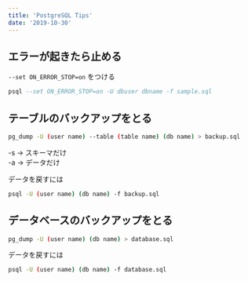 ```yaml
---
title: 'PostgreSQL Tips'
date: '2019-10-30'
---
```


## エラーが起きたら止める

`--set ON_ERROR_STOP=on` をつける

```sql
psql --set ON_ERROR_STOP=on -U dbuser dbname -f sample.sql
```

## テーブルのバックアップをとる

```sh
pg_dump -U (user name) --table (table name) (db name) > backup.sql
```

-s -> スキーマだけ  
-a -> データだけ

データを戻すには

```sh
psql -U (user name) (db name) -f backup.sql
```

## データベースのバックアップをとる

```sh
pg_dump -U (user name) (db name) > database.sql
```

データを戻すには

```sh
psql -U (user name) (db name) -f database.sql
```
